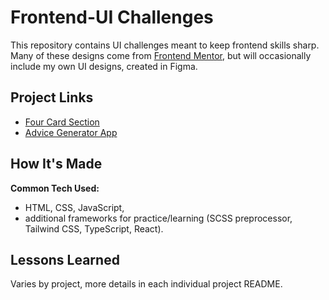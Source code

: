 # Frontend-UI Challenges 

This repository contains UI challenges meant to keep frontend skills sharp. Many of these designs come from [Frontend Mentor](https://www.frontendmentor.io/home), but will occasionally include my own UI designs, created in Figma.

## Project Links
+ [Four Card Section](https://alabador.github.io/frontend-ui/four-card-feature-section)
+ [Advice Generator App](https://alabador.github.io/frontend-ui/advice-generator-app)

## How It's Made 

**Common Tech Used:** 
+ HTML, CSS, JavaScript, 
+ additional frameworks for practice/learning (SCSS preprocessor, Tailwind CSS, TypeScript, React). 

## Lessons Learned

Varies by project, more details in each individual project README. 
